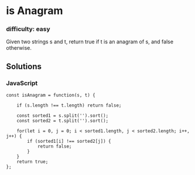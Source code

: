 # is Anagram

### difficulty: easy

Given two strings s and t, return true if t is an anagram of s, and false otherwise.



## Solutions

### JavaScript

```
const isAnagram = function(s, t) {
    
    if (s.length !== t.length) return false;
    
    const sorted1 = s.split('').sort(); 
    const sorted2 = t.split('').sort();
    
    for(let i = 0, j = 0; i < sorted1.length, j < sorted2.length; i++, j++) {
        if (sorted1[i] !== sorted2[j]) {
            return false;
        }
    }
    return true;
};
```